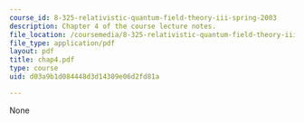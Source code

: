```yaml
---
course_id: 8-325-relativistic-quantum-field-theory-iii-spring-2003
description: Chapter 4 of the course lecture notes.
file_location: /coursemedia/8-325-relativistic-quantum-field-theory-iii-spring-2003/d03a9b1d084448d3d14309e06d2fd81a_chap4.pdf
file_type: application/pdf
layout: pdf
title: chap4.pdf
type: course
uid: d03a9b1d084448d3d14309e06d2fd81a

---
```

None